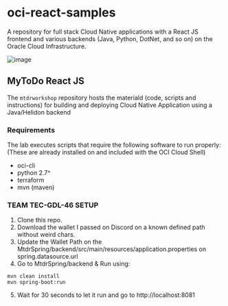# oci-react-samples
A repository for full stack Cloud Native applications with a React JS frontend and various backends (Java, Python, DotNet, and so on) on the Oracle Cloud Infrastructure.

![image](https://user-images.githubusercontent.com/7783295/116454396-cbfb7a00-a814-11eb-8196-ba2113858e8b.png)
  

## MyToDo React JS
The `mtdrworkshop` repository hosts the materiald (code, scripts and instructions) for building and deploying Cloud Native Application using a Java/Helidon backend


### Requirements
The lab executes scripts that require the following software to run properly: (These are already installed on and included with the OCI Cloud Shell)
* oci-cli
* python 2.7^
* terraform
* mvn (maven) 

### TEAM TEC-GDL-46 SETUP
1. Clone this repo.
2. Download the wallet I passed on Discord on a known defined path without weird chars.
3. Update the Wallet Path on the MtdrSpring/backend/src/main/resources/application.properties on spring.datasource.url
4. Go to MtdrSpring/backend & Run using:
```
mvn clean install
mvn spring-boot:run
```
5. Wait for 30 seconds to let it run and go to http://localhost:8081
